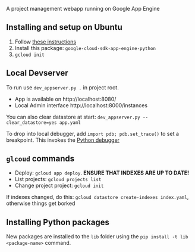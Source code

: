 A project management webapp running on Google App Engine

## Installing and setup on Ubuntu
1. Follow [these instructions](https://cloud.google.com/sdk/docs/#deb)
1. Install this package: `google-cloud-sdk-app-engine-python`
2. `gcloud init`

## Local Devserver
To run use `dev_appserver.py .` in project root.
* App is available on http://localhost:8080/
* Local Admin interface http://localhost:8000/instances

You can also clear datastore at start: `dev_appserver.py --clear_datastore=yes app.yaml`

To drop into local debugger, add `import pdb; pdb.set_trace()` to set a breakpoint.
This invokes the [Python debugger](https://docs.python.org/3/library/pdb.html)

## `glcoud` commands
* Deploy:  `gcloud app deploy`. **ENSURE THAT INDEXES ARE UP TO DATE!**
* List projects: `gcloud projects list`
* Change project project: `gcloud init`

If indexes changed, do this: `gcloud datastore create-indexes index.yaml`, otherwise things get borked

## Installing Python packages
New packages are installed to the `lib` folder using the `pip install -t lib <package-name>` command.
